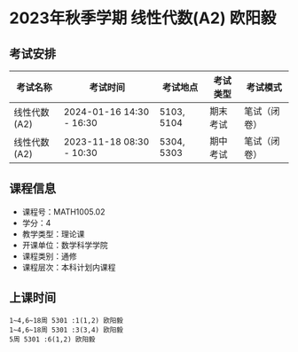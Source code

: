 # 2023年秋季学期 线性代数(A2) 欧阳毅




## 考试安排

| 考试名称 | 考试时间 | 考试地点 | 考试类型 | 考试模式 |
| -------- | -------- | -------- | -------- | -------- |
| 线性代数(A2) | 2024-01-16 14:30 - 16:30 | 5103, 5104 | 期末考试 | 笔试（闭卷） |
| 线性代数(A2) | 2023-11-18 08:30 - 10:30 | 5304, 5303 | 期中考试 | 笔试（闭卷） |





## 课程信息

- 课程号：MATH1005.02
- 学分：4
- 教学类型：理论课
- 开课单位：数学科学学院
- 课程类别：通修
- 课程层次：本科计划内课程

## 上课时间

```
1~4,6~18周 5301 :1(1,2) 欧阳毅
1~4,6~18周 5301 :3(3,4) 欧阳毅
5周 5301 :6(1,2) 欧阳毅
```

